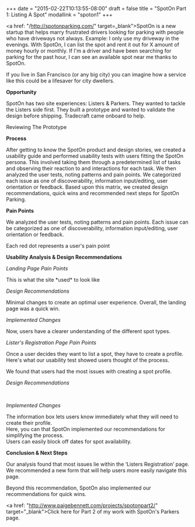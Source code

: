 +++
date = "2015-02-22T10:13:55-08:00"
draft = false
title = "SpotOn Part 1: Listing A Spot"
modallink = "spoton1"
+++

<a href: "/http://spotonparking.com/" target=_blank">SpotOn</a> is a new startup that helps marry frustrated drivers looking for parking with people who have driveways not always. Example: I only use my driveway in the evenings. With SpotOn, I can list the spot and rent it out for X amount of money hourly or monthly. If I'm a driver and have been searching for parking for the past hour, I can see an available spot near me thanks to SpotOn. 

If you live in San Francisco (or any big city) you can imagine how a service like this could be a lifesaver for city dwellers.  

**Opportunity**

SpotOn has two site experiences: Listers & Parkers. They wanted to tackle the Listers side first. 
They built a prototype and wanted to validate the design before shipping. Tradecraft came onboard to help. 

<img class="img-responsive img-centered" src="/images/SpotOnMeeting.jpg" alt="">
<div class="image-caption">Reviewing The Prototype</div>

**Process**

After getting to know the SpotOn product and design 
stories, we created a usability guide and performed usability tests with users fitting the SpotOn persona.  This involved taking them through a predetermined 
list of tasks and observing their reaction to and interactions for each task. We then analyzed the user 
tests, noting patterns and pain points. We categorized each issue as one of discoverability, 
information input/editing, user orientation or feedback. Based upon this matrix, we created design 
recommendations, quick wins and recommended next steps for SpotOn Parking. 

**Pain Points**

We analyzed the user tests, noting patterns and pain points. Each issue can be categorized as one of discoverability, information input/editing, user orientation or feedback.

<img class="img-responsive img-centered" src="/images/OpportunityMatrix.png" alt="">
<div class="image-caption">Each red dot represents a user's pain point</div>

**Usability Analysis & Design Recommendations**

*Landing Page Pain Points*

<img class="img-responsive img-centered" src="/images/BeforeLandingPage.png" alt="">
<div class="image-caption">This is what the site *used* to look like</div>

*Design Recommendations*

<img class="img-responsive img-centered" src="/images/AfterLandingPage.png" alt="">
<div class="image-caption">Minimal changes to create an optimal user experience. Overall, the landing page was a quick win.</div>

*Implemented Changes*

<img class="img-responsive img-centered" src="/images/SpotOnLandingPage.png" alt="">
<div class="image-caption">Now, users have a clearer understanding of the different spot types.</div>

*Lister's Registration Page Pain Points*

Once a user decides they want to list a spot, they have to create a profile. Here's what our usability test showed users thought of the process. 

<img class="img-responsive img-centered" src="/images/BeforeListers2" alt="">
<div class="image-caption">We found that users had the most issues with creating a spot profile.</div>

*Design Recommendations*

<img class="img-responsive img-centered" src="/images/AfterListers1.png" alt="">

<img class="img-responsive img-centered" src="/images/AfterListers4.png" alt="">

*Implemented Changes*

<img class="img-responsive img-centered" src="/images/Listers1.png" alt="">
<div class="image-caption">The information box lets users know immediately what they will need to create their profile.</div>

<img class="img-responsive img-centered" src="/images/Listers2.png" alt="">
<div class="image-caption">Here, you can that SpotOn implemented our recommendations for simplifying the process.</div>

<img class="img-responsive img-centered" src="/images/Listers4.png" alt="">
<div class="image-caption">Users can easily block off dates for spot availability.</div>

**Conclusion & Next Steps**

Our analysis found that most issues lie within the ‘Listers Registration’ page. We recommended a new form that will help users more easily navigate this page.

Beyond this recommendation, SpotOn also implemented our recommendations for quick wins.  

<a href: "http://www.paigebennett.com/projects/spotonpart2/" target="_blank">Click here</a> for Part 2 of my work with SpotOn's Parkers page. 

